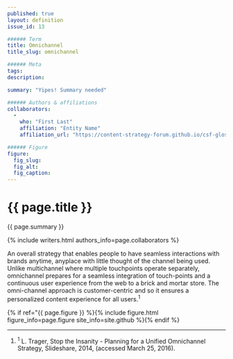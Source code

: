 ```yaml
---
published: true
layout: definition
issue_id: 13

###### Term
title: Omnichannel
title_slug: omnichannel

###### Meta
tags: 
description: 

summary: "Yipes! Summary needed"

###### Authors & affiliations
collaborators:
  - 
    who: "First Last"
    affiliation: "Entity Name"
    affiliation_url: "https://content-strategy-forum.github.io/csf-glossary/{{ page.title | slugify }}.html" 

###### Figure
figure:
  fig_slug:  
  fig_alt: 
  fig_caption:
---
```


<h1 class="term-title">{{ page.title }}</h1>

<p class="summary">{{ page.summary }}</p>

<!-- COLLABORATORS – This must not move nor be deleted -->
{% include writers.html authors_info=page.collaborators %}

<!-- DEFINITION BEGINS -->

An overall strategy that enables people to have seamless interactions with brands anytime, anyplace with little thought of the channel being used. Unlike multichannel where multiple touchpoints operate separately, omnichannel prepares for a seamless integration of touch-points and a continuous user experience from the web to a brick and mortar store. The omni-channel approach is customer-centric and so it ensures a personalized content experience for all users.<sup class="ref">1</sup>

<!-- FIGURE – You can move this line to position among paras, but never delete it! -->
{% if ref="{{ page.figure }} %}{% include figure.html figure_info=page.figure site_info=site.github %}{% endif %}

<!-- EXAMPLES? -->

<!-- SIMILAR TERMS -->


<hr class="footnotes">

<ol class="references nomark">
	<li><sup>1</sup>
		L. Trager, Stop the Insanity - Planning for a Unified Omnichannel Strategy, Slideshare, 2014, (accessed March 25, 2016).
	</li>
</ol>
